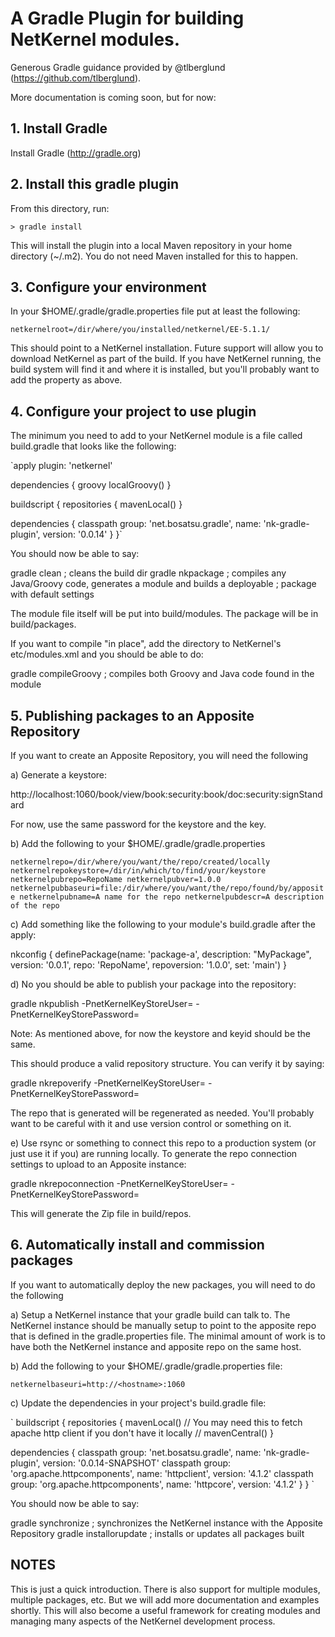 # A Gradle Plugin for building NetKernel modules.

Generous Gradle guidance provided by @tlberglund (https://github.com/tlberglund).

More documentation is coming soon, but for now:

## 1. Install Gradle
Install Gradle (http://gradle.org)

## 2. Install this gradle plugin
From this directory, run:

`> gradle install`

This will install the plugin into a local Maven repository in your home directory (~/.m2). You do not need Maven installed for this to happen.

## 3. Configure your environment
In your $HOME/.gradle/gradle.properties file put at least the following:

`netkernelroot=/dir/where/you/installed/netkernel/EE-5.1.1/`

This should point to a NetKernel installation. Future support will allow you to download NetKernel as part of the build. If you have NetKernel running, the build system will find it and where it is installed, but you'll probably want to add the property as above.

## 4. Configure your project to use plugin
The minimum you need to add to your NetKernel module is a file called build.gradle that looks like the following:

`apply plugin: 'netkernel'

dependencies {
   groovy localGroovy()
}

buildscript {
   repositories {
      mavenLocal()
   }
	
   dependencies {
      classpath group: 'net.bosatsu.gradle', name: 'nk-gradle-plugin', version: '0.0.14'
   }
}`

You should now be able to say:

gradle clean        ; cleans the build dir
gradle nkpackage    ; compiles any Java/Groovy code, generates a module and builds a deployable
                    ; package with default settings
                    
The module file itself will be put into build/modules. The package will be in build/packages.

If you want to compile "in place", add the directory to NetKernel's etc/modules.xml and you 
should be able to do:

gradle compileGroovy    ; compiles both Groovy and Java code found in the module

## 5. Publishing packages to an Apposite Repository
If you want to create an Apposite Repository, you will need the following 

a) Generate a keystore:

http://localhost:1060/book/view/book:security:book/doc:security:signStandard

For now, use the same password for the keystore and the key.

b) Add the following to your $HOME/.gradle/gradle.properties

`
netkernelrepo=/dir/where/you/want/the/repo/created/locally
netkernelrepokeystore=/dir/in/which/to/find/your/keystore
netkernelpubrepo=RepoName
netkernelpubver=1.0.0
netkernelpubbaseuri=file:/dir/where/you/want/the/repo/found/by/apposite
netkernelpubname=A name for the repo
netkernelpubdescr=A description of the repo
`

c) Add something like the following to your module's build.gradle after the apply:

nkconfig {
	definePackage(name: 'package-a', description: "MyPackage", version: '0.0.1', 
	   repo: 'RepoName', repoversion: '1.0.0', set: 'main')
}

d) No you should be able to publish your package into the repository:

gradle nkpublish -PnetKernelKeyStoreUser=<keyid> -PnetKernelKeyStorePassword=<password>

Note: As mentioned above, for now the keystore and keyid should be the same.

This should produce a valid repository structure. You can verify it by saying:

gradle nkrepoverify -PnetKernelKeyStoreUser=<keyid> -PnetKernelKeyStorePassword=<password>

The repo that is generated will be regenerated as needed. You'll probably want to be careful
with it and use version control or something on it.

e) Use rsync or something to connect this repo to a production system (or just use it if you)
are running locally. To generate the repo connection settings to upload to an Apposite
instance:

gradle nkrepoconnection -PnetKernelKeyStoreUser=<keyid> -PnetKernelKeyStorePassword=<password>

This will generate the Zip file in build/repos.

## 6. Automatically install and commission packages
If you want to automatically deploy the new packages, you will need to do the following

a) Setup a NetKernel instance that your gradle build can talk to.  The NetKernel instance should
be manually setup to point to the apposite repo that is defined in the gradle.properties file. The
minimal amount of work is to have both the NetKernel instance and apposite repo on the same host.

b) Add the following to your $HOME/.gradle/gradle.properties file:

`netkernelbaseuri=http://<hostname>:1060`

c) Update the dependencies in your project's build.gradle file:

`
buildscript {
  repositories {
    mavenLocal()
    // You may need this to fetch apache http client if you don't have it locally
    // mavenCentral()
  }

  dependencies {
    classpath group: 'net.bosatsu.gradle', name: 'nk-gradle-plugin', version: '0.0.14-SNAPSHOT'
    classpath group: 'org.apache.httpcomponents', name: 'httpclient', version: '4.1.2'
    classpath group: 'org.apache.httpcomponents', name: 'httpcore', version: '4.1.2'
  }
}
`

You should now be able to say:

gradle synchronize      ; synchronizes the NetKernel instance with the Apposite Repository
gradle installorupdate  ; installs or updates all packages built

## NOTES
This is just a quick introduction. There is also support for multiple modules, multiple packages, etc.  But we will add more documentation and examples shortly. This will also become a useful framework for creating modules and managing many aspects of the NetKernel development process.
